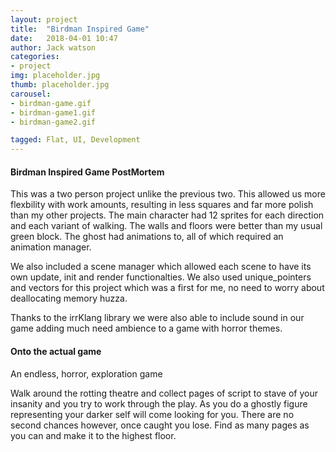 ```yaml
---
layout: project
title:  "Birdman Inspired Game"
date:   2018-04-01 10:47
author: Jack watson
categories:
- project
img: placeholder.jpg
thumb: placeholder.jpg
carousel:
- birdman-game.gif
- birdman-game1.gif
- birdman-game2.gif

tagged: Flat, UI, Development
---
```

#### Birdman Inspired Game PostMortem

This was a two person project unlike the previous two. This allowed us more flexbility with work amounts, resulting in less squares
and far more polish than my other projects. The main character had 12 sprites for each direction and each variant of walking. The
walls and floors were better than my usual green block. The ghost had animations to, all of which required an animation manager. 

We also included a scene manager which allowed each scene to have its own update, init and render functionalties. We also used unique_pointers
and vectors for this project which was a first for me, no need to worry about deallocating memory huzza.

Thanks to the irrKlang library we were also able to include sound in our game adding much need ambience to a game with horror themes.

#### Onto the actual game
An endless, horror, exploration game

Walk around the rotting theatre and collect pages of script to stave of your insanity and you try to work through the play. As you do
a ghostly figure representing your darker self will come looking for you. There are no second chances however, once caught you lose.
Find as many pages as you can and make it to the highest floor.




